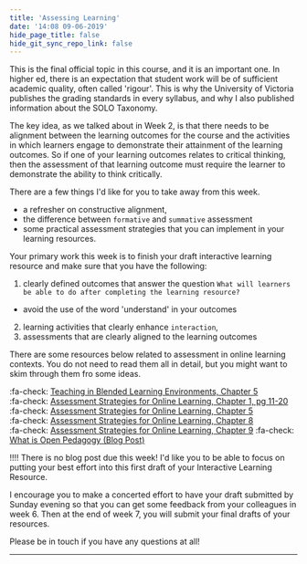 ```yaml
---
title: 'Assessing Learning'
date: '14:08 09-06-2019'
hide_page_title: false
hide_git_sync_repo_link: false
---
```


This is the final official topic in this course, and it is an important one. In higher ed, there is an expectation that student work will be of sufficient academic quality,  often called 'rigour'. This is why the University of Victoria publishes the grading standards in every syllabus, and why I also published information about the SOLO Taxonomy.

The key idea, as we talked about in Week 2, is that there needs to be alignment between the learning outcomes for the course and the activities in which learners engage to demonstrate their attainment of the learning outcomes. So if one of your learning outcomes relates to critical thinking, then the assessment of that learning outcome must require the learner to demonstrate the ability to think critically.

There are a few things I'd like for you to take away from this week.

- a refresher on constructive alignment,
- the difference between `formative` and `summative` assessment
- some practical assessment strategies that you can implement in your learning resources.

Your primary work this week is to finish your draft interactive learning resource and make sure that you have the following:

1. clearly defined outcomes that answer the question `What will learners be able to do after completing the learning resource?`
  - avoid the use of the word 'understand' in your outcomes
2. learning activities that clearly enhance `interaction`,
3. assessments that are clearly aligned to the learning outcomes

There are some resources below related to assessment in online learning contexts. You do not need to read them all in detail, but you might want to skim through them fro some ideas.

:fa-check: [Teaching in Blended Learning Environments, Chapter 5](http://aupress.ca/books/120229/ebook/05_Vaughan_et_al_2013-Teaching_in_Blended_Learning_Environments.pdf)<br>
:fa-check: [Assessment Strategies for Online Learning, Chapter 1, pg 11-20](http://aupress.ca/books/120279/ebook/01_Conrad_Openo_2018-Assessment_Strategies_for_Online_Learning.pdf)<br>
:fa-check: [Assessment Strategies for Online Learning, Chapter 5](http://aupress.ca/books/120279/ebook/05_Conrad_Openo_2018-Assessment_Strategies_for_Online_Learning.pdf)<br>
:fa-check: [Assessment Strategies for Online Learning, Chapter 8](http://aupress.ca/books/120279/ebook/08_Conrad_Openo_2018-Assessment_Strategies_for_Online_Learning.pdf)<br>
:fa-check: [Assessment Strategies for Online Learning, Chapter 9](http://aupress.ca/books/120279/ebook/09_Conrad_Openo_2018-Assessment_Strategies_for_Online_Learning.pdf)
:fa-check: [What is Open Pedagogy (Blog Post)](https://opencontent.org/blog/archives/2975)

!!!! There is no blog post due this week! I'd like you to be able to focus on putting your best effort into this first draft of your Interactive Learning Resource.

I encourage you to make a concerted effort to have your draft submitted by Sunday evening so that you can get some feedback from your colleagues in week 6. Then at the end of week 7, you will submit your final drafts of your resources.

Please be in touch if you have any questions at all!

---
